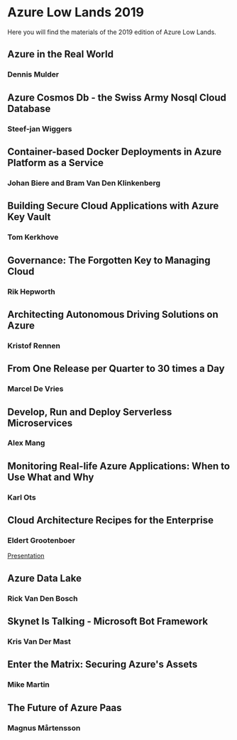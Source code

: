 # Azure Low Lands 2019

Here you will find the materials of the 2019 edition of Azure Low Lands.

## Azure in the Real World
### Dennis Mulder
 
## Azure Cosmos Db - the Swiss Army Nosql Cloud Database
### Steef-jan Wiggers
  
## Container-based Docker Deployments in Azure Platform as a Service
### Johan Biere and Bram Van Den Klinkenberg
 
## Building Secure Cloud Applications with Azure Key Vault
### Tom Kerkhove
 
## Governance: The Forgotten Key to Managing Cloud
### Rik Hepworth

## Architecting Autonomous Driving Solutions on Azure
### Kristof Rennen

## From One Release per Quarter to 30 times a Day
### Marcel De Vries
 
## Develop, Run and Deploy Serverless Microservices
### Alex Mang
 
## Monitoring Real-life Azure Applications: When to Use What and Why
### Karl Ots

## Cloud Architecture Recipes for the Enterprise
### Eldert Grootenboer

[Presentation](https://github.com/AzureLowLands/2019/blob/master/Cloud%20architecture%20recipes%20for%20the%20Enterprise%20-%20Azure%20Low%20Lands.pdf)
 
## Azure Data Lake
### Rick Van Den Bosch
 
## Skynet Is Talking - Microsoft Bot Framework
### Kris Van Der Mast
 
## Enter the Matrix: Securing Azure's Assets
### Mike Martin
 
## The Future of Azure Paas
### Magnus Mårtensson
